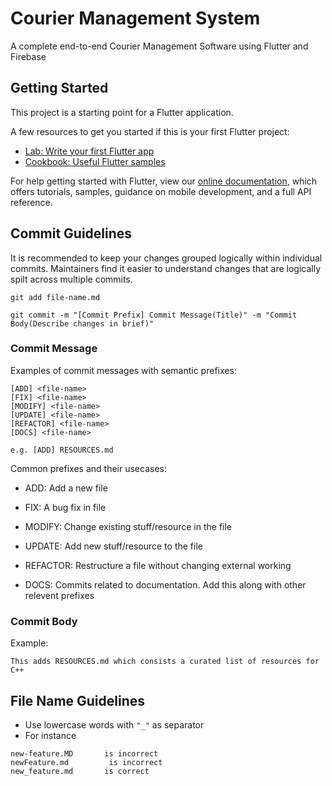 # Courier Management System

A complete end-to-end Courier Management Software using Flutter and Firebase

## Getting Started

This project is a starting point for a Flutter application.

A few resources to get you started if this is your first Flutter project:

- [Lab: Write your first Flutter app](https://flutter.dev/docs/get-started/codelab)
- [Cookbook: Useful Flutter samples](https://flutter.dev/docs/cookbook)

For help getting started with Flutter, view our
[online documentation](https://flutter.dev/docs), which offers tutorials,
samples, guidance on mobile development, and a full API reference.

## Commit Guidelines

It is recommended to keep your changes grouped logically within individual commits. Maintainers find it easier to understand changes that are logically spilt across multiple commits.

```git
git add file-name.md

git commit -m "[Commit Prefix] Commit Message(Title)" -m "Commit Body(Describe changes in brief)"
```

### Commit Message

Examples of commit messages with semantic prefixes:

```commit message
[ADD] <file-name>
[FIX] <file-name>
[MODIFY] <file-name>
[UPDATE] <file-name>
[REFACTOR] <file-name>
[DOCS] <file-name>

e.g. [ADD] RESOURCES.md
```

Common prefixes and their usecases:

- ADD: Add a new file
- FIX: A bug fix in file
- MODIFY: Change existing stuff/resource in the file
- UPDATE: Add new stuff/resource to the file
- REFACTOR: Restructure a file without changing external working

- DOCS: Commits related to documentation. Add this along with other relevent prefixes

### Commit Body

Example:

```Commit Body
This adds RESOURCES.md which consists a curated list of resources for C++
```

## File Name Guidelines

- Use lowercase words with `"_"` as separator
- For instance

```File Name
new-feature.MD       is incorrect
newFeature.md         is incorrect
new_feature.md       is correct
```
